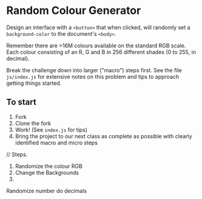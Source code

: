 # Random Colour Generator

Design an interface with a `<button>` that when clicked, will randomly set a `background-color` to the document's `<body>`. 

Remember there are >16M colours available on the standard RGB scale. Each colour consisting of an R, G and B in 256 different shades (0 to 255, in decimal).

Break the challenge down into larger ("macro") steps first. See the file `js/index.js` for extensive notes on this problem and tips to approach getting things started.

## To start
1. Fork
2. Clone the fork
3. Work! (See `index.js` for tips)
4. Bring the project to our next class as complete as possible with clearly identified macro and micro steps

// 
Steps. 
1. Randomize the colour RGB
2. Change the Backgrounds
3. 


Randomize number do decimals